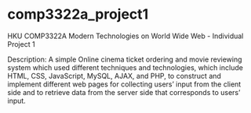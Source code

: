 # comp3322a_project1
HKU COMP3322A Modern Technologies on World Wide Web - Individual Project 1

Description:
A simple Online cinema ticket ordering and movie reviewing system which used
different techniques and technologies, which include HTML, CSS, JavaScript, MySQL, AJAX, and PHP, 
to construct and implement different web pages for collecting users’ input from the client side and to 
retrieve data from the server side that corresponds to users’ input.
